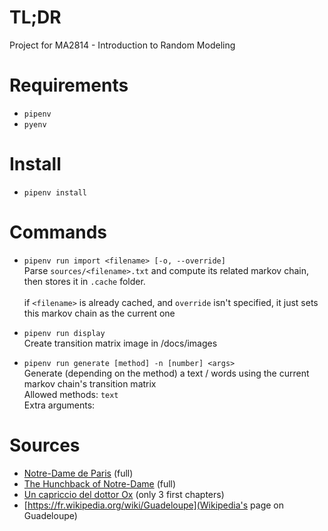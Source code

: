 # TL;DR

Project for MA2814 - Introduction to Random Modeling

# Requirements

- `pipenv`
- `pyenv`

# Install

- `pipenv install`

# Commands

- `pipenv run import <filename> [-o, --override]` <br>
  Parse `sources/<filename>.txt` and compute its related markov chain, then stores it in `.cache` folder.<br><br>
  if `<filename>` is already cached, and `override` isn't specified, it just sets this markov chain as the current one

- `pipenv run display` <br>
  Create transition matrix image in /docs/images

- `pipenv run generate [method] -n [number] <args>` <br>
  Generate (depending on the method) a text / words using the current markov chain's transition matrix <br>
  Allowed methods: `text` <br>
  Extra arguments:

# Sources

- [Notre-Dame de Paris](https://fr.wikisource.org/wiki/Notre-Dame_de_Paris) (full)
- [The Hunchback of Notre-Dame](https://en.wikisource.org/wiki/The_Hunchback_of_Notre_Dame) (full)
- [Un capriccio del dottor Ox](https://it.wikisource.org/wiki/Un_capriccio_del_dottor_Ox) (only 3 first chapters)
- [https://fr.wikipedia.org/wiki/Guadeloupe](Wikipedia's page on Guadeloupe)
